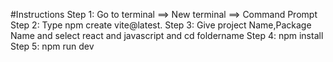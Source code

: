 #Instructions 
Step 1: Go to terminal ==> New terminal ==> Command Prompt
Step 2: Type npm create vite@latest.
Step 3: Give project Name,Package Name and select react and javascript and cd foldername
Step 4: npm install
Step 5: npm run dev